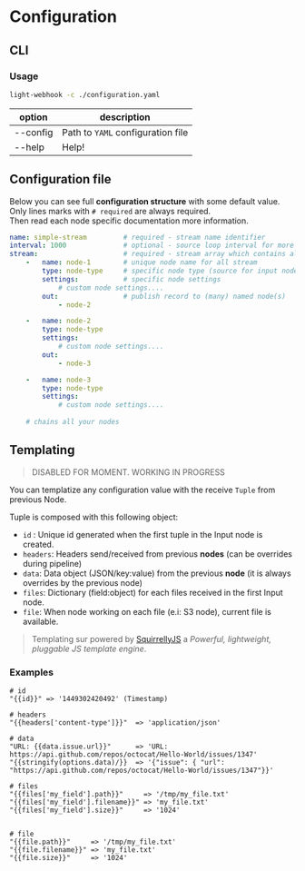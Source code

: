 # Configuration

## CLI

### Usage 

```bash
light-webhook -c ./configuration.yaml
```


| option    | description                       |
|-----------|-----------------------------------|
| --config  | Path to `YAML` configuration file |
| --help    | Help!                             |


## Configuration file

Below you can see full **configuration structure** with some default value. Only lines marks with `# required` are always required.  
Then read each node specific documentation more information.

```yaml
name: simple-stream         # required - stream name identifier
interval: 1000              # optional - source loop interval for more or less reactivity
stream:                     # required - stream array which contains all nodes composing stream 
    -   name: node-1        # unique node name for all stream
        type: node-type     # specific node type (source for input node / sink for processing node )
        settings:           # specific node settings
            # custom node settings....
        out:                # publish record to (many) named node(s)
            - node-2

    -   name: node-2
        type: node-type
        settings:
            # custom node settings....
        out:
            - node-3

    -   name: node-3        
        type: node-type
        settings:
            # custom node settings....
    
    # chains all your nodes
```
## Templating

> DISABLED FOR MOMENT. WORKING IN PROGRESS

You can templatize any configuration value with the receive `Tuple` from previous Node.

Tuple is composed with this following object:
- `id` : Unique id generated when the first tuple in the Input node is created.
- `headers`: Headers send/received from previous **nodes** (can be overrides during pipeline)
- `data`: Data object (JSON/key:value) from the previous **node** (it is always overrides by the previous node)
- `files`: Dictionary (field:object) for each files received in the first Input node.
- `file`: When node working on each file (e.i: S3 node), current file is available.

> Templating sur powered by [SquirrellyJS](https://squirrelly.js.org/) a _Powerful, lightweight, pluggable JS template engine_.

### Examples

```shell script
# id
"{{id}}" => '1449302420492' (Timestamp)

# headers
"{{headers['content-type']}}"  => 'application/json'

# data
"URL: {{data.issue.url}}"      => 'URL: https://api.github.com/repos/octocat/Hello-World/issues/1347'
"{{stringify(options.data)/}}  => '{"issue": { "url": "https://api.github.com/repos/octocat/Hello-World/issues/1347"}}'

# files
"{{files['my_field'].path}}"     => '/tmp/my_file.txt'
"{{files['my_field'].filename}}" => 'my_file.txt'
"{{files['my_field'].size}}"     => '1024'


# file
"{{file.path}}"     => '/tmp/my_file.txt'
"{{file.filename}}" => 'my_file.txt'
"{{file.size}}"     => '1024'

```

